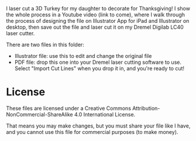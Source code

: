 I laser cut a 3D Turkey for my daughter to decorate for Thanksgiving! I show the whole process in a Youtube video (link to come), where I walk through the process of designing the file on Illustrator App for iPad and Illustrator on desktop, then save out the file and laser cut it on my Dremel Digilab LC40 laser cutter. 

There are two files in this folder:
* Illustrator file: use this to edit and change the original file
* PDF file: drop this one into your Dremel laser cutting software to use. Select "Import Cut Lines" when you drop it in, and you're ready to cut!

# License
These files are licensed under a Creative Commons Attribution-NonCommercial-ShareAlike 4.0 International License.

That means you may make changes, but you must share your file like I have, and you cannot use this file for commercial purposes (to make money).
